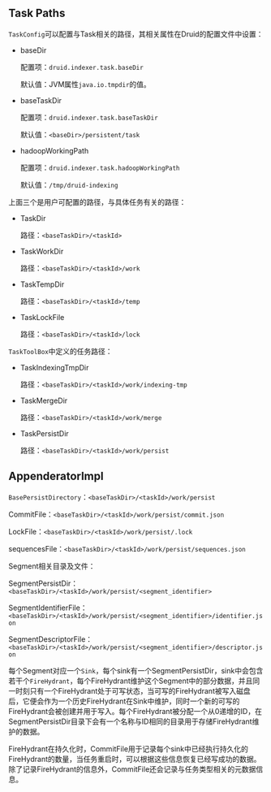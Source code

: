 ## Task Paths

`TaskConfig`可以配置与Task相关的路径，其相关属性在Druid的配置文件中设置：

- baseDir

  配置项：`druid.indexer.task.baseDir`

  默认值：JVM属性`java.io.tmpdir`的值。

- baseTaskDir

  配置项：`druid.indexer.task.baseTaskDir`

  默认值：`<baseDir>/persistent/task`

- hadoopWorkingPath

  配置项：`druid.indexer.task.hadoopWorkingPath`

  默认值：`/tmp/druid-indexing`



上面三个是用户可配置的路径，与具体任务有关的路径：

- TaskDir

  路径：`<baseTaskDir>/<taskId>`

- TaskWorkDir

  路径：`<baseTaskDir>/<taskId>/work`

- TaskTempDir

  路径：`<baseTaskDir>/<taskId>/temp`

- TaskLockFile

  路径：`<baseTaskDir>/<taskId>/lock`



`TaskToolBox`中定义的任务路径：

- TaskIndexingTmpDir

  路径：`<baseTaskDir>/<taskId>/work/indexing-tmp`

- TaskMergeDir

  路径：`<baseTaskDir>/<taskId>/work/merge`

- TaskPersistDir

  路径：`<baseTaskDir>/<taskId>/work/persist`



## AppenderatorImpl

`BasePersistDirectory`：`<baseTaskDir>/<taskId>/work/persist`

CommitFile：`<baseTaskDir>/<taskId>/work/persist/commit.json`

LockFile：`<baseTaskDir>/<taskId>/work/persist/.lock`

sequencesFile：`<baseTaskDir>/<taskId>/work/persist/sequences.json`

Segment相关目录及文件：

SegmentPersistDir：`<baseTaskDir>/<taskId>/work/persist/<segment_identifier>`

SegmentIdentifierFile：`<baseTaskDir>/<taskId>/work/persist/<segment_identifier>/identifier.json`

SegmentDescriptorFile：`<baseTaskDir>/<taskId>/work/persist/<segment_identifier>/descriptor.json`



每个Segment对应一个`Sink`，每个sink有一个SegmentPersistDir，sink中会包含若干个`FireHydrant`，每个FireHydrant维护这个Segment中的部分数据，并且同一时刻只有一个FireHydrant处于可写状态，当可写的FireHydrant被写入磁盘后，它便会作为一个历史FireHydrant在Sink中维护，同时一个新的可写的FireHydrant会被创建并用于写入。每个FireHydrant被分配一个从0递增的ID，在SegmentPersistDir目录下会有一个名称与ID相同的目录用于存储FireHydrant维护的数据。

FireHydrant在持久化时，CommitFile用于记录每个sink中已经执行持久化的FireHydrant的数量，当任务重启时，可以根据这些信息恢复已经写成功的数据。除了记录FireHydrant的信息外，CommitFile还会记录与任务类型相关的元数据信息。